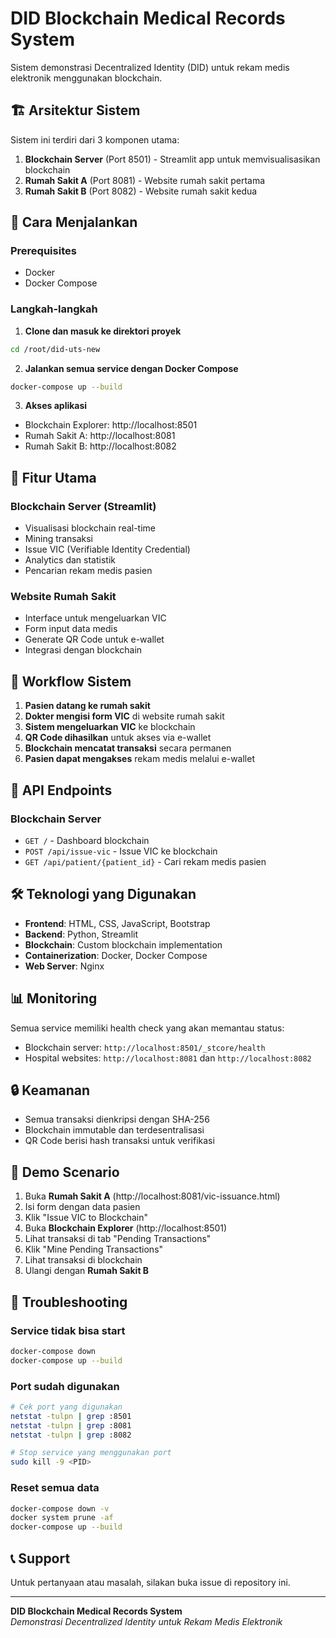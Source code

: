 # DID Blockchain Medical Records System

Sistem demonstrasi Decentralized Identity (DID) untuk rekam medis elektronik menggunakan blockchain.

## 🏗️ Arsitektur Sistem

Sistem ini terdiri dari 3 komponen utama:

1. **Blockchain Server** (Port 8501) - Streamlit app untuk memvisualisasikan blockchain
2. **Rumah Sakit A** (Port 8081) - Website rumah sakit pertama
3. **Rumah Sakit B** (Port 8082) - Website rumah sakit kedua

## 🚀 Cara Menjalankan

### Prerequisites
- Docker
- Docker Compose

### Langkah-langkah

1. **Clone dan masuk ke direktori proyek**
```bash
cd /root/did-uts-new
```

2. **Jalankan semua service dengan Docker Compose**
```bash
docker-compose up --build
```

3. **Akses aplikasi**
- Blockchain Explorer: http://localhost:8501
- Rumah Sakit A: http://localhost:8081
- Rumah Sakit B: http://localhost:8082

## 🔧 Fitur Utama

### Blockchain Server (Streamlit)
- Visualisasi blockchain real-time
- Mining transaksi
- Issue VIC (Verifiable Identity Credential)
- Analytics dan statistik
- Pencarian rekam medis pasien

### Website Rumah Sakit
- Interface untuk mengeluarkan VIC
- Form input data medis
- Generate QR Code untuk e-wallet
- Integrasi dengan blockchain

## 📱 Workflow Sistem

1. **Pasien datang ke rumah sakit**
2. **Dokter mengisi form VIC** di website rumah sakit
3. **Sistem mengeluarkan VIC** ke blockchain
4. **QR Code dihasilkan** untuk akses via e-wallet
5. **Blockchain mencatat transaksi** secara permanen
6. **Pasien dapat mengakses** rekam medis melalui e-wallet

## 🔗 API Endpoints

### Blockchain Server
- `GET /` - Dashboard blockchain
- `POST /api/issue-vic` - Issue VIC ke blockchain
- `GET /api/patient/{patient_id}` - Cari rekam medis pasien

## 🛠️ Teknologi yang Digunakan

- **Frontend**: HTML, CSS, JavaScript, Bootstrap
- **Backend**: Python, Streamlit
- **Blockchain**: Custom blockchain implementation
- **Containerization**: Docker, Docker Compose
- **Web Server**: Nginx

## 📊 Monitoring

Semua service memiliki health check yang akan memantau status:
- Blockchain server: `http://localhost:8501/_stcore/health`
- Hospital websites: `http://localhost:8081` dan `http://localhost:8082`

## 🔒 Keamanan

- Semua transaksi dienkripsi dengan SHA-256
- Blockchain immutable dan terdesentralisasi
- QR Code berisi hash transaksi untuk verifikasi

## 📝 Demo Scenario

1. Buka **Rumah Sakit A** (http://localhost:8081/vic-issuance.html)
2. Isi form dengan data pasien
3. Klik "Issue VIC to Blockchain"
4. Buka **Blockchain Explorer** (http://localhost:8501)
5. Lihat transaksi di tab "Pending Transactions"
6. Klik "Mine Pending Transactions"
7. Lihat transaksi di blockchain
8. Ulangi dengan **Rumah Sakit B**

## 🐛 Troubleshooting

### Service tidak bisa start
```bash
docker-compose down
docker-compose up --build
```

### Port sudah digunakan
```bash
# Cek port yang digunakan
netstat -tulpn | grep :8501
netstat -tulpn | grep :8081
netstat -tulpn | grep :8082

# Stop service yang menggunakan port
sudo kill -9 <PID>
```

### Reset semua data
```bash
docker-compose down -v
docker system prune -af
docker-compose up --build
```

## 📞 Support

Untuk pertanyaan atau masalah, silakan buka issue di repository ini.

---

**DID Blockchain Medical Records System**  
*Demonstrasi Decentralized Identity untuk Rekam Medis Elektronik*
